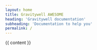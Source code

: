 ```yaml
---
layout: home
title: Gravitywell AWESOME
heading: 'Gravitywell documentation'
subheading: 'Documentation to help you'
permalink: /
---
```


{{ content }}